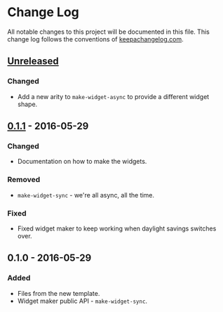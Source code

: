 # Change Log
All notable changes to this project will be documented in this file. This change log follows the conventions of [keepachangelog.com](http://keepachangelog.com/).

## [Unreleased]
### Changed
- Add a new arity to `make-widget-async` to provide a different widget shape.

## [0.1.1] - 2016-05-29
### Changed
- Documentation on how to make the widgets.

### Removed
- `make-widget-sync` - we're all async, all the time.

### Fixed
- Fixed widget maker to keep working when daylight savings switches over.

## 0.1.0 - 2016-05-29
### Added
- Files from the new template.
- Widget maker public API - `make-widget-sync`.

[Unreleased]: https://github.com/your-name/chapter-5-functional-programming/compare/0.1.1...HEAD
[0.1.1]: https://github.com/your-name/chapter-5-functional-programming/compare/0.1.0...0.1.1
